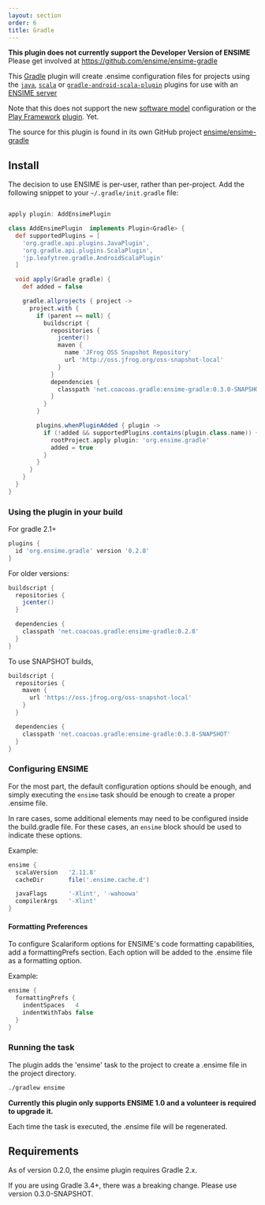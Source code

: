 ```yaml
---
layout: section
order: 6
title: Gradle
---
```


**This plugin does not currently support the Developer Version of ENSIME** Please get involved at https://github.com/ensime/ensime-gradle

This [Gradle](https://gradle.org) plugin will create .ensime configuration files for projects using the [`java`](https://docs.gradle.org/current/userguide/java_plugin.html), [`scala`](https://docs.gradle.org/current/userguide/scala_plugin.html) or [`gradle-android-scala-plugin`](https://github.com/saturday06/gradle-android-scala-plugin) plugins for use with an [ENSIME server](https://github.com/ensime/ensime-server)

Note that this does not support the new [software model](https://docs.gradle.org/current/userguide/pt06.html) configuration or the [Play Framework](https://playframework.com) [plugin](https://docs.gradle.org/current/userguide/play_plugin.html).  Yet.

The source for this plugin is found in its own GitHub project [ensime/ensime-gradle](https://github.com/ensime/ensime-gradle)

## Install
The decision to use ENSIME is per-user, rather than per-project. Add the following snippet to your `~/.gradle/init.gradle` file:

```groovy

apply plugin: AddEnsimePlugin

class AddEnsimePlugin  implements Plugin<Gradle> {
  def supportedPlugins = [
    'org.gradle.api.plugins.JavaPlugin',
    'org.gradle.api.plugins.ScalaPlugin',
    'jp.leafytree.gradle.AndroidScalaPlugin'
  ]

  void apply(Gradle gradle) {
    def added = false

    gradle.allprojects { project ->
      project.with { 
        if (parent == null) {
          buildscript { 
            repositories {
              jcenter()
              maven {
                name 'JFrog OSS Snapshot Repository'
                url 'http://oss.jfrog.org/oss-snapshot-local'
              }
            }
            dependencies {
              classpath 'net.coacoas.gradle:ensime-gradle:0.3.0-SNAPSHOT'
            }
          }
        }

        plugins.whenPluginAdded { plugin ->
          if (!added && supportedPlugins.contains(plugin.class.name)) { 
            rootProject.apply plugin: 'org.ensime.gradle'
            added = true
          }
        }
      }
    }
  }
}

```

### Using the plugin in your build

For gradle 2.1+ 

```groovy
plugins {
  id 'org.ensime.gradle' version '0.2.8'
}
```

For older versions:

```groovy
buildscript { 
  repositories { 
    jcenter()
  }

  dependencies {
    classpath 'net.coacoas.gradle:ensime-gradle:0.2.8'
  }
}
```

To use SNAPSHOT builds, 

```groovy
buildscript { 
  repositories { 
    maven { 
      url 'https://oss.jfrog.org/oss-snapshot-local'
    }
  }

  dependencies {
    classpath 'net.coacoas.gradle:ensime-gradle:0.3.0-SNAPSHOT'
  }
}
```

### Configuring ENSIME

For the most part, the default configuration options should be
enough, and simply executing the `ensime` task should be enough
to create a proper .ensime file.

In rare cases, some additional elements may need to be configured
inside the build.gradle file.  For these cases, an `ensime` block
should be used to indicate these options.

Example:

```groovy
ensime {
  scalaVersion   '2.11.8'
  cacheDir       file('.ensime.cache.d')

  javaFlags      '-Xlint', '-wahoowa'
  compilerArgs   '-Xlint'
}
```

#### Formatting Preferences

To configure Scalariform options for ENSIME's code formatting 
capabilities, add a formattingPrefs section.  Each option 
will be added to the .ensime file as a formatting option. 

Example:

```groovy
ensime { 
  formattingPrefs { 
    indentSpaces   4
    indentWithTabs false
  }
}
```

### Running the task

The plugin adds the 'ensime' task to the project to create a .ensime file in the project directory.

```bash
./gradlew ensime
```

**Currently this plugin only supports ENSIME 1.0 and a volunteer is required to upgrade it.**

Each time the task is executed, the .ensime file will be regenerated.

## Requirements

As of version 0.2.0, the ensime plugin requires Gradle 2.x. 

If you are using Gradle 3.4+, there was a breaking change. Please use version 0.3.0-SNAPSHOT.

